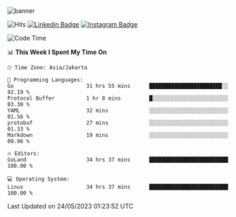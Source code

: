 ![banner](https://readme-typing-svg.herokuapp.com/?lines=Hello,+There!+👋;This+is+ryanbekhen....;Nice+to+meet+you!&center=false)

![Hits](https://hits.seeyoufarm.com/api/count/incr/badge.svg?url=https%3A%2F%2Fgithub.com%2Fryanbekhen%2Fhit-counter&count_bg=%2379C83D&title_bg=%23555555&icon=github.svg&icon_color=%23E7E7E7&title=Provile+views&edge_flat=true)
[![Linkedin Badge](https://img.shields.io/badge/-LinkedIn-0e76a8?style=flat-square&logo=Linkedin&logoColor=white)](https://linkedin.com/in/ryanbekhen)
[![Instagram Badge](https://img.shields.io/badge/-Instagram-e4405f?style=flat-square&logo=Instagram&logoColor=white)](https://instagram.com/ryanbekhen.dev/)

<!--START_SECTION:waka-->
![Code Time](http://img.shields.io/badge/Code%20Time-338%20hrs%203%20mins-blue)

📊 **This Week I Spent My Time On** 

```text
🕑︎ Time Zone: Asia/Jakarta

💬 Programming Languages: 
Go                       31 hrs 55 mins      ███████████████████████░░   92.19 % 
Protocol Buffer          1 hr 8 mins         █░░░░░░░░░░░░░░░░░░░░░░░░   03.30 % 
YAML                     32 mins             ░░░░░░░░░░░░░░░░░░░░░░░░░   01.56 % 
protobuf                 27 mins             ░░░░░░░░░░░░░░░░░░░░░░░░░   01.33 % 
Markdown                 19 mins             ░░░░░░░░░░░░░░░░░░░░░░░░░   00.96 % 

🔥 Editors: 
GoLand                   34 hrs 37 mins      █████████████████████████   100.00 % 

💻 Operating System: 
Linux                    34 hrs 37 mins      █████████████████████████   100.00 % 
```


 Last Updated on 24/05/2023 01:23:52 UTC
<!--END_SECTION:waka-->
